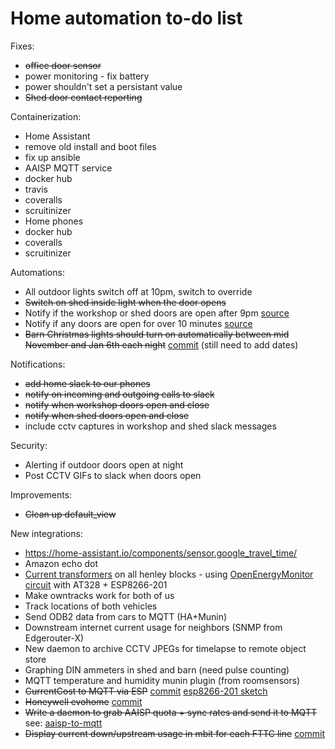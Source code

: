 # Home automation to-do list

Fixes:

* ~~office door sensor~~
* power monitoring - fix battery
* power shouldn't set a persistant value
* ~~Shed door contact reporting~~

Containerization:

* Home Assistant
 * remove old install and boot files
 * fix up ansible
* AAISP MQTT service
 * docker hub
 * travis
 * coveralls
 * scruitinizer
* Home phones
 * docker hub
 * coveralls
 * scruitinizer

Automations:

* All outdoor lights switch off at 10pm, switch to override
* ~~Switch on shed inside light when the door opens~~
* Notify if the workshop or shed doors are open after 9pm [source](https://github.com/dale3h/homeassistant-config-1/blob/master/automation/notify_garage_open_2100.yaml)
* Notify if any doors are open for over 10 minutes [source](https://github.com/dale3h/homeassistant-config-1/blob/master/automation/notify_doors_left_open.yaml)
* ~~Barn Christmas lights should turn on automatically between mid November and Jan 6th each night~~ [commit](https://github.com/natm/homeassistant-config/commit/9882f46f6a4bbb019cee2fed34506e198c611be7) (still need to add dates)

Notifications:

* ~~add home slack to our phones~~
* ~~notify on incoming and outgoing calls to slack~~
* ~~notify when workshop doors open and close~~
* ~~notify when shed doors open and close~~
* include cctv captures in workshop and shed slack messages

Security:

* Alerting if outdoor doors open at night
* Post CCTV GIFs to slack when doors open

Improvements:

* ~~Clean up default_view~~

New integrations:

* https://home-assistant.io/components/sensor.google_travel_time/
* Amazon echo dot
* [Current transformers](http://www.ebay.co.uk/itm/331978579185) on all henley blocks - using [OpenEnergyMonitor circuit](https://openenergymonitor.org/emon/buildingblocks/how-to-build-an-arduino-energy-monitor) with AT328 + ESP8266-201
* Make owntracks work for both of us
* Track locations of both vehicles
* Send ODB2 data from cars to MQTT (HA+Munin)
* Downstream internet current usage for neighbors (SNMP from Edgerouter-X)
* New daemon to archive CCTV JPEGs for timelapse to remote object store
* Graphing DIN ammeters in shed and barn (need pulse counting)
* MQTT temperature and humidity munin plugin (from roomsensors)
* ~~CurrentCost to MQTT via ESP~~ [commit](https://github.com/natm/homeassistant-config/commit/1d9e7286e50cecd35e420fb48b9d06e1db5952e8) [esp8266-201 sketch](https://gist.github.com/natm/d47d8d86f900030295d55ac90aeee320)
* ~~Honeywell evohome~~ [commit](https://github.com/natm/homeassistant-config/commit/133bd98b465d14643fb3e2ec215cff82aadd7297)
* ~~Write a daemon to grab AAISP quota + sync rates and send it to MQTT~~ see: [aaisp-to-mqtt](https://github.com/natm/aaisp-to-mqtt)
* ~~Display current down/upstream usage in mbit for each FTTC line~~ [commit](https://github.com/natm/homeassistant-config/commit/e16f9f23cc5b0f457b8bbdffca04312fef566708)
